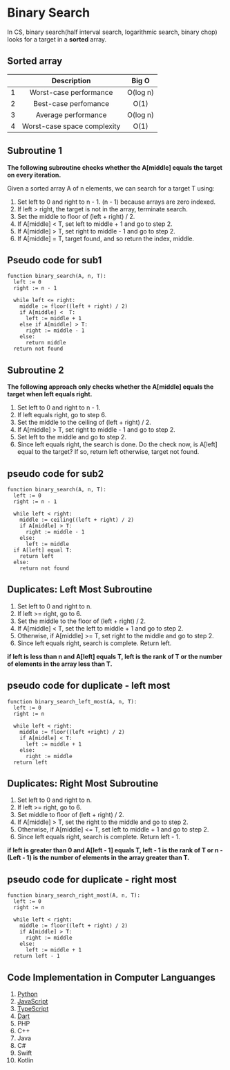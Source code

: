 # Binary Search

In CS, binary search(half interval search, logarithmic search, binary chop) looks for a target in a **sorted** array.

## Sorted array

|     |         Description         |  Big O   |
| :-: | :-------------------------: | :------: |
|  1  |   Worst-case performance    | O(log n) |
|  2  |    Best-case perfomance     |   O(1)   |
|  3  |     Average performance     | O(log n) |
|  4  | Worst-case space complexity |   O(1)   |

## Subroutine 1

**The following subroutine checks whether the A[middle] equals the target on every iteration.**

Given a sorted array A of n elements, we can search for a target T using:

1. Set left to 0 and right to n - 1. (n - 1) because arrays are zero indexed.
2. If left > right, the target is not in the array, terminate search.
3. Set the middle to floor of (left + right) / 2.
4. If A[middle] < T, set left to middle + 1 and go to step 2.
5. If A[middle] > T, set right to middle - 1 and go to step 2.
6. If A[middle] = T, target found, and so return the index, middle.

## Pseudo code for sub1

```{r, eval=FALSE}
function binary_search(A, n, T):
  left := 0
  right := n - 1

  while left <= right:
    middle := floor((left + right) / 2)
    if A[middle] <  T:
      left := middle + 1
    else if A[middle] > T:
      right := middle - 1
    else:
      return middle
  return not found
```

## Subroutine 2

**The following approach only checks whether the A[middle] equals the target when left equals right.**

1. Set left to 0 and right to n - 1.
2. If left equals right, go to step 6.
3. Set the middle to the ceiling of (left + right) / 2.
4. If A[middle] > T, set right to middle - 1 and go to step 2.
5. Set left to the middle and go to step 2.
6. Since left equals right, the search is done. Do the check now, is A[left] equal to the target? If so, return left otherwise, target not found.

## pseudo code for sub2

```{r, eval=FALSE}
function binary_search(A, n, T):
  left := 0
  right := n - 1

  while left < right:
    middle := ceiling((left + right) / 2)
    if A[middle] > T:
      right := middle - 1
    else:
      left := middle
  if A[left] equal T:
    return left
  else:
    return not found
```

## Duplicates: Left Most Subroutine

1. Set left to 0 and right to n.
2. If left >= right, go to 6.
3. Set the middle to the floor of (left + right) / 2.
4. If A[middle] < T, set the left to middle + 1 and go to step 2.
5. Otherwise, if A[middle] >= T, set right to the middle and go to step 2.
6. Since left equals right, search is complete. Return left.

**if left is less than n and A[left] equals T, left is the rank of T or the number of elements in the array less than T.**

## pseudo code for duplicate - left most

```{r, eval=FALSE}
function binary_search_left_most(A, n, T):
  left := 0
  right := n

  while left < right:
    middle := floor((left +right) / 2)
    if A[middle] < T:
      left := middle + 1
    else:
      right := middle
  return left
```

## Duplicates: Right Most Subroutine

1. Set left to 0 and right to n.
2. If left >= right, go to 6.
3. Set middle to floor of (left + right) / 2.
4. If A[middle] > T, set the right to the middle and go to step 2.
5. Otherwise, if A[middle] <= T, set left to middle + 1 and go to step 2.
6. Since left equals right, search is complete. Return left - 1.

**if left is greater than 0 and A[left - 1] equals T, left - 1 is the rank of T or n - (Left - 1) is the number of elements in the array greater than T.**

## pseudo code for duplicate - right most

```{r, eval=FALSE}
function binary_search_right_most(A, n, T):
  left := 0
  right := n

  while left < right:
    middle := floor((left + right) / 2)
    if A[middle] > T:
      right := middle
    else:
      left := middle + 1
  return left - 1
```

## Code Implementation in Computer Languanges

1. [Python](/python)
2. [JavaScript](/javascript)
3. [TypeScript](/typescript)
4. [Dart](/dart)
5. PHP
6. C++
7. Java
8. C#
9. Swift
10. Kotlin
